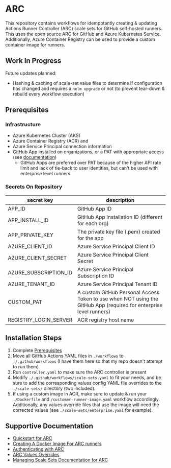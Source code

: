 # ARC
This repository contains workflows for idempotantly creating & updating Actions Runner Controller (ARC) scale sets for GitHub self-hosted runners. This uses the open source ARC for GitHub and Azure Kubernetes Service. Additionally, Azure Container Registry can be used to provide a custom container image for runners.

## Work In Progress
Future updates planned:

- Hashing & caching of scale-set value files to determine if configuration has changed and requires a `helm upgrade` or not (to prevent tear-down & rebuild every workflow execution)

## Prerequisites

### Infrastructure
- Azure Kubernetes Cluster (AKS)
- Azure Container Registry (ACR) and 
- Azure Service Principal connection information
- GitHub App installed on organizations, or a PAT with appropriate access (see [documentation](https://docs.github.com/en/actions/hosting-your-own-runners/managing-self-hosted-runners-with-actions-runner-controller/authenticating-to-the-github-api#deploying-using-personal-access-token-classic-authentication))
   - GitHub Apps are preferred over PAT because of the higher API rate limit and lack of tie-back to user identities, but can't be used with enterprise level runners.

### Secrets On Repository
|secret key|description|
|---|---|
|APP_ID|GitHub App ID|
|APP_INSTALL_ID|GitHub App Installation ID (different for each org)|
|APP_PRIVATE_KEY|The private key file (.pem) created for the app|
|AZURE_CLIENT_ID|Azure Service Principal Client ID|
|AZURE_CLIENT_SECRET|Azure Service Principal Client Secret|
|AZURE_SUBSCRIPTION_ID|Azure Service Principal Subscription ID|
|AZURE_TENANT_ID|Azure Service Principal Tenant ID|
|CUSTOM_PAT|A custom GitHub Personal Access Token to use when NOT using the GitHub App (required for enterprise level runners)|
|REGISTRY_LOGIN_SERVER|ACR registry host name|

## Installation Steps
1. Complete [Prerequisites](#prerequisites)
1. Move all GitHub Actions YAML files in `./workflows` to `./.github/workflows` 
  (I have them here so that my repo doesn't attempt to run them)
1. Run `controller.yaml` to make sure the ARC controller is present
2. Modify `./.github/workflows/scale-sets.yaml` to fit your needs, and be sure to add the corresponding values config YAML file overrides to the `./scale-sets/` directory (two included).
1. If using a custom image in ACR, make sure to update & run your `./Dockerfile` and `/customer-runner-image.yaml` workflow accordingly. Additionally, any values override files that use the image will need the corrected values (see `./scale-sets/enterprise.yaml` for example).

## Supportive Documentation
- [Quickstart for ARC](https://docs.github.com/en/actions/hosting-your-own-runners/managing-self-hosted-runners-with-actions-runner-controller/quickstart-for-actions-runner-controller)
- [Creating A Docker Image For ARC runners](https://docs.github.com/en/actions/hosting-your-own-runners/managing-self-hosted-runners-with-actions-runner-controller/about-actions-runner-controller#creating-your-own-runner-image)
- [Authenticating with ARC](https://docs.github.com/en/actions/hosting-your-own-runners/managing-self-hosted-runners-with-actions-runner-controller/authenticating-to-the-github-api#deploying-using-personal-access-token-classic-authentication)
- [ARC Values Overrides](https://github.com/actions/actions-runner-controller/blob/master/charts/gha-runner-scale-set/values.yaml)
- [Managing Scale Sets Documentation for ARC](https://docs.github.com/en/actions/hosting-your-own-runners/managing-self-hosted-runners-with-actions-runner-controller/deploying-runner-scale-sets-with-actions-runner-controller#using-a-private-container-registry)

